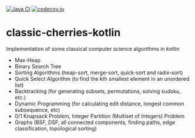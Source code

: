 [![Java CI](https://github.com/javadev/classic-cherries-kotlin/actions/workflows/maven.yml/badge.svg)](https://github.com/javadev/classic-cherries-kotlin/actions/workflows/maven.yml)
[![codecov.io](http://codecov.io/github/javadev/classic-cherries-kotlin/coverage.svg?branch=main)](http://codecov.io/github/javadev/classic-cherries-kotlin?branch=main)

# classic-cherries-kotlin
Implementation of some classical computer science algorithms in kotlin

- Max-Heap
- Binary Search Tree
- Sorting Algorithms (heap-sort, merge-sort, quick-sort and radix-sort)
- Quick Select Algorithm (to find the kth smallest element in an unordered list)
- Backtracking (for generating subsets, permutations, solving sudoku, etc.)
- Dynamic Programming (for calculating edit distance, longest common subsequence, etc)
- 0/1 Knapsack Problem, Integer Partition (Multiset of Integers) Problem
- Graphs (BSF, DSF, all connected components, finding paths, edge classification, topological sorting)
